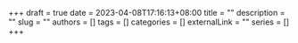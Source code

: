 +++ 
draft = true
date = 2023-04-08T17:16:13+08:00
title = ""
description = ""
slug = ""
authors = []
tags = []
categories = []
externalLink = ""
series = []
+++
